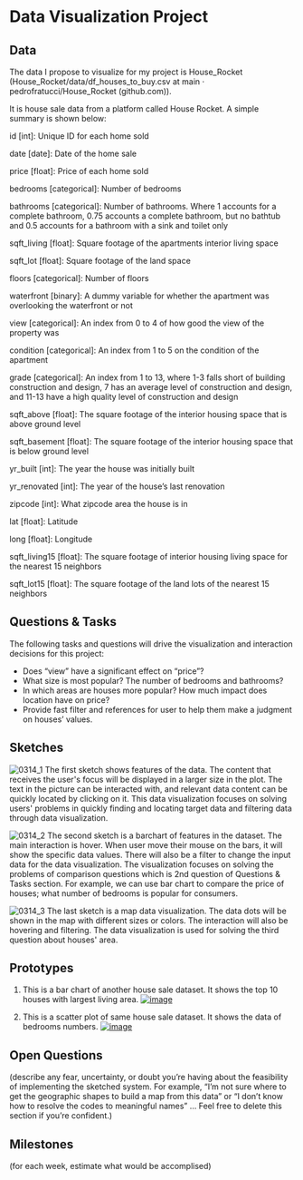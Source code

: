 # Data Visualization Project

## Data

The data I propose to visualize for my project is House_Rocket (House_Rocket/data/df_houses_to_buy.csv at main · pedrofratucci/House_Rocket (github.com)). 

 

It is house sale data from a platform called House Rocket. A simple summary is shown below: 

 

id [int]: Unique ID for each home sold 

date [date]: Date of the home sale 

price [float]: Price of each home sold 

bedrooms [categorical]: Number of bedrooms 

bathrooms [categorical]: Number of bathrooms. Where 1 accounts for a complete bathroom, 0.75 accounts a complete bathroom, but no bathtub and 0.5 accounts for a bathroom with a sink and toilet only 

sqft_living [float]: Square footage of the apartments interior living space 

sqft_lot [float]: Square footage of the land space 

floors [categorical]: Number of floors 

waterfront [binary]: A dummy variable for whether the apartment was overlooking the waterfront or not 

view [categorical]: An index from 0 to 4 of how good the view of the property was 

condition [categorical]: An index from 1 to 5 on the condition of the apartment 

grade [categorical]: An index from 1 to 13, where 1-3 falls short of building construction and design, 7 has an average level of construction and design, and 11-13 have a high quality level of construction and design 

sqft_above [float]: The square footage of the interior housing space that is above ground level 

sqft_basement [float]: The square footage of the interior housing space that is below ground level 

yr_built [int]: The year the house was initially built 

yr_renovated [int]: The year of the house’s last renovation 

zipcode [int]: What zipcode area the house is in 

lat [float]: Latitude 

long [float]: Longitude 

sqft_living15 [float]: The square footage of interior housing living space for the nearest 15 neighbors 

sqft_lot15 [float]: The square footage of the land lots of the nearest 15 neighbors


## Questions & Tasks

The following tasks and questions will drive the visualization and interaction decisions for this project:

 * Does “view” have a significant effect on “price”? 
 * What size is most popular? The number of bedrooms and bathrooms?
 * In which areas are houses more popular? How much impact does location have on price?
 * Provide fast filter and references for user to help them make a judgment on houses’ values.

## Sketches

![0314_1](https://github.com/RenoBlitz/dataviz-project-proposal-ver1/assets/156150328/7c52a5b2-14de-48de-ba39-4602635a6adf)
The first sketch shows features of the data. The content that receives the user's focus will be displayed in a larger size in the plot. The text in the picture can be interacted with, and relevant data content can be quickly located by clicking on it. This data visualization focuses on solving users' problems in quickly finding and locating target data and filtering data through data visualization.

![0314_2](https://github.com/RenoBlitz/dataviz-project-proposal-ver1/assets/156150328/ca169f69-3322-4e93-a5a8-02fbe31af179)
The second sketch is a barchart of features in the dataset. The main interaction is hover. When user move their mouse on the bars, it will show the specific data values. There will also be a filter to change the input data for the data visualization. The visualization focuses on solving the problems of comparison questions which is 2nd question of Questions & Tasks section. For example, we can use bar chart to compare the price of houses; what number of bedrooms is popular for consumers.

![0314_3](https://github.com/RenoBlitz/dataviz-project-proposal-ver1/assets/156150328/4610e8d7-23d4-4d53-9d30-b22efaeac614)
The last sketch is a map data visualization. The data dots will be shown in the map with different sizes or colors. The interaction will also be hovering and filtering. The data visualization is used for solving the third question about houses' area.


## Prototypes

1. This is a bar chart of another house sale dataset. It shows the top 10 houses with largest living area. 
[![image](https://github.com/RenoBlitz/dataviz-project-proposal-ver1/assets/156150328/85bdc6ef-4b2a-44ba-99d4-3fa5f1faa13d)](https://vizhub.com/RenoBlitz/dc6d2e5ee64b4797981647165ab0219a)

2. This is a scatter plot of same house sale dataset. It shows the data of bedrooms numbers.
[![image](https://github.com/RenoBlitz/dataviz-project-proposal-ver1/assets/156150328/66b43d05-a8ed-4183-b67b-4ce8c3cb0303)](https://vizhub.com/RenoBlitz/863d85988dce4e72a29395566ca8b0e5)


## Open Questions

(describe any fear, uncertainty, or doubt you’re having about the feasibility of implementing the sketched system. For example, “I’m not sure where to get the geographic shapes to build a map from this data” or “I don’t know how to resolve the codes to meaningful names” … Feel free to delete this section if you’re confident.)

## Milestones

(for each week, estimate what would be accomplised)

